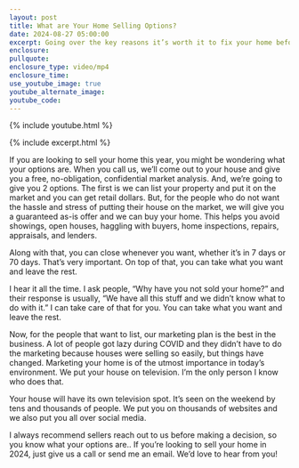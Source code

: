 ```yaml
---
layout: post
title: What are Your Home Selling Options?
date: 2024-08-27 05:00:00
excerpt: Going over the key reasons it’s worth it to fix your home before selling.
enclosure:
pullquote:
enclosure_type: video/mp4
enclosure_time:
use_youtube_image: true
youtube_alternate_image:
youtube_code:
---
```

{% include youtube.html %}

{% include excerpt.html %}

If you are looking to sell your home this year, you might be wondering what your options are. When you call us, we’ll come out to your house and give you a free, no-obligation, confidential market analysis. And, we’re going to give you 2 options. The first is we can list your property and put it on the market and you can get retail dollars. But, for the people who do not want the hassle and stress of putting their house on the market, we will give you a guaranteed as-is offer and we can buy your home. This helps you avoid showings, open houses, haggling with buyers, home inspections, repairs, appraisals, and lenders.

Along with that, you can close whenever you want, whether it’s in 7 days or 70 days. That’s very important. On top of that, you can take what you want and leave the rest.

I hear it all the time. I ask people, “Why have you not sold your home?” and their response is usually, “We have all this stuff and we didn’t know what to do with it.” I can take care of that for you. You can take what you want and leave the rest.

Now, for the people that want to list, our marketing plan is the best in the business. A lot of people got lazy during COVID and they didn’t have to do the marketing because houses were selling so easily, but things have changed. Marketing your home is of the utmost importance in today’s environment. We put your house on television. I’m the only person I know who does that.

Your house will have its own television spot. It’s seen on the weekend by tens and thousands of people. We put you on thousands of websites and we also put you all over social media.

I always recommend sellers reach out to us before making a decision, so you know what your options are.. If you’re looking to sell your home in 2024, just give us a call or send me an email. We’d love to hear from you!
